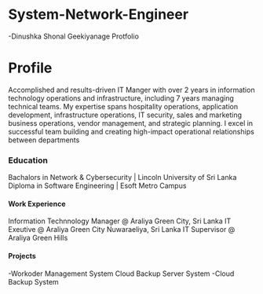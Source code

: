 # System-Network-Engineer
-Dinushka Shonal Geekiyanage Protfolio
# Profile
Accomplished and results-driven IT Manger with over 2 years in 
information technology operations and infrastructure, including 7 years 
managing technical teams. My expertise spans hospitality operations, 
application development, infrastructure operations, IT security, sales and 
marketing business operations, vendor management, and strategic 
planning. I excel in successful team building and creating high-impact 
operational relationships between departments

### Education
Bachalors in Network & Cybersecurity | Lincoln University of Sri Lanka
Diploma in Software Engineering | Esoft Metro Campus

#### Work Experience
Information Technnology Manager @ Araliya Green City, Sri Lanka
IT Exeutive @ Araliya Green City Nuwaraeliya, Sri Lanka
IT Supervisor @ Araliya Green Hills 


#### Projects
-Workoder Management System Cloud Backup Server System
-Cloud Backup System
